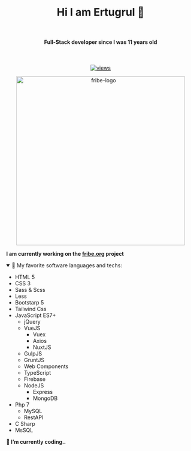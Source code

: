 <h1 align="center"> Hi I am Ertugrul 👋 </h1>

<h4 align="center" style="padding: 34px 0;"> <b> Full-Stack </b> developer since I was 11 years old </h4>

<p align="center">
  <a href="https://github.com/ertugrulsencer/">
    <img src="https://visitor-badge.laobi.icu/badge?page_id=ertugrulsencer" alt="views"/>
  </a>
</p>

<p align="center">
  <a href="https://fribe.org">
    <img src="https://fribe.org/resources/images/logo.svg" width="450" alt="fribe-logo"/>
  </a>
</p>

**I am currently working on the [fribe.org](https://fribe.org) project**

<details open>
  <summary>🚀 My favorite software languages and techs: </summary>
  
  
  - HTML 5
  - CSS 3
  - Sass & Scss
  - Less
  - Bootstarp 5
  - Tailwind Css
  - JavaScript ES7+
    - jQuery
    - VueJS
      - Vuex
      - Axios
      - NuxtJS
    - GulpJS
    - GruntJS
    - Web Components
    - TypeScript
    - Firebase
    - NodeJS
      - Express
      - MongoDB
  - Php 7
    - MySQL
    - RestAPI
  - C Sharp
  - MsSQL
</details>

__🔭 I’m currently coding..__
